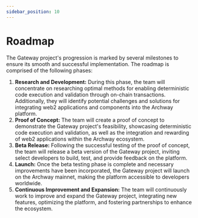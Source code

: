 ```yaml
---
sidebar_position: 10
---
```


# Roadmap

The Gateway project's progression is marked by several milestones to ensure its smooth and successful implementation. The roadmap is comprised of the following phases:

1. **Research and Development:** During this phase, the team will concentrate on researching optimal methods for enabling deterministic code execution and validation through on-chain transactions. Additionally, they will identify potential challenges and solutions for integrating web2 applications and components into the Archway platform.
2. **Proof of Concept:** The team will create a proof of concept to demonstrate the Gateway project's feasibility, showcasing deterministic code execution and validation, as well as the integration and rewarding of web2 applications within the Archway ecosystem.
3. **Beta Release:** Following the successful testing of the proof of concept, the team will release a beta version of the Gateway project, inviting select developers to build, test, and provide feedback on the platform.
4. **Launch:** Once the beta testing phase is complete and necessary improvements have been incorporated, the Gateway project will launch on the Archway mainnet, making the platform accessible to developers worldwide.
5. **Continuous Improvement and Expansion:** The team will continuously work to improve and expand the Gateway project, integrating new features, optimizing the platform, and fostering partnerships to enhance the ecosystem.